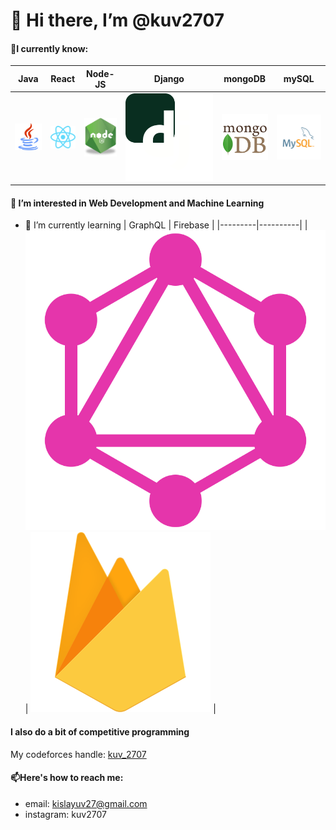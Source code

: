 # 👋 Hi there, I’m @kuv2707

#### 📒I currently know:

| Java | React | Node-JS | Django | mongoDB | mySQL |
|------|-------|---------|--------|---------|-------|
| ![Java](/images/java.png) | ![React](/images/react.svg) | ![Node-JS](/images/nodejs.png) | ![Django](/images/django.svg) | ![mongoDB](/images/mongodb.png) | ![mySQL](/images/mySQL.svg) |

#### 👀 I’m interested in Web Development and Machine Learning

- 🌱 I’m currently learning
| GraphQL | Firebase |
|---------|----------|
| ![GraphQL](/images/graphQL.svg)| ![Firebase](/images/firebase.svg) |

#### I also do a bit of competitive programming

My codeforces handle: [kuv_2707](https://codeforces.com/profile/kuv_2707)

#### 📫Here's how to reach me:

- email: kislayuv27@gmail.com
- instagram: kuv2707

<!---
kuv2707/kuv2707 is a ✨ special ✨ repository because its `README.md` (this file) appears on your GitHub profile.
You can click the Preview link to take a look at your changes.
--->

